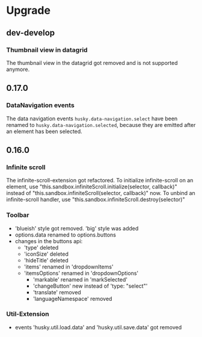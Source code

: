 # Upgrade

## dev-develop

### Thumbnail view in datagrid

The thumbnail view in the datagrid got removed and is not supported
anymore.

## 0.17.0

### DataNavigation events

The data navigation events `husky.data-navigation.select` have been renamed to
`husky.data-navigation.selected`, because they are emitted after an element has
been selected.

## 0.16.0

### Infinite scroll
The infinite-scroll-extension got refactored. To initialize infinite-scroll on an element, use
"this.sandbox.infiniteScroll.initialize(selector, callback)" instead of "this.sandbox.infiniteScroll(selector, callback)" now.
To unbind an infinite-scroll handler, use "this.sandbox.infiniteScroll.destroy(selector)"

### Toolbar
- 'blueish' style got removed. 'big' style was added
- options.data renamed to options.buttons
- changes in the buttons api:
    - 'type' deleted
    - 'iconSize' deleted
    - 'hideTitle' deleted
    - 'items' renamed in 'dropdownItems'
    - 'itemsOptions' renamed in 'dropdownOptions'
        - 'markable' renamed in 'markSelected'
        - 'changeButton' new instead of 'type: "select"'
        - 'translate' removed
        - 'languageNamespace' removed

### Util-Extension
- events 'husky.util.load.data' and 'husky.util.save.data' got removed
